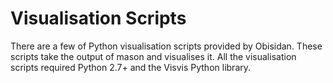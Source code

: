 Visualisation Scripts
=====================
There are a few of Python visualisation scripts provided by Obisidan.
These scripts take the output of mason and visualises it. All the visualisation
scripts required Python 2.7+ and the Visvis Python library.
